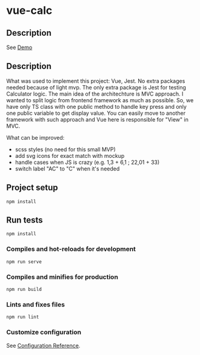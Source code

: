 # vue-calc

## Description
See [Demo](https://dim00n62.github.io/vue-calc/)

## Description
What was used to implement this project: Vue, Jest. No extra packages needed because of light mvp.
The only extra package is Jest for testing Calculator logic.
The main idea of the architechture is MVC approach. I wanted to split logic from frontend framework as much as possible.
So, we have only TS class with one public method to handle key press and only one public variable to get display value.
You can easily move to another framework with such approach and Vue here is responsible for "View" in MVC.

What can be improved:
* scss styles (no need for this small MVP)
* add svg icons for exact match with mockup
* handle cases when JS is crazy (e.g. 1,3 + 6,1 ; 22,01 + 33)
* switch label "AC" to "C" when it's needed

## Project setup
```
npm install
```
## Run tests
```
npm install
```

### Compiles and hot-reloads for development
```
npm run serve
```

### Compiles and minifies for production
```
npm run build
```

### Lints and fixes files
```
npm run lint
```

### Customize configuration
See [Configuration Reference](https://cli.vuejs.org/config/).
